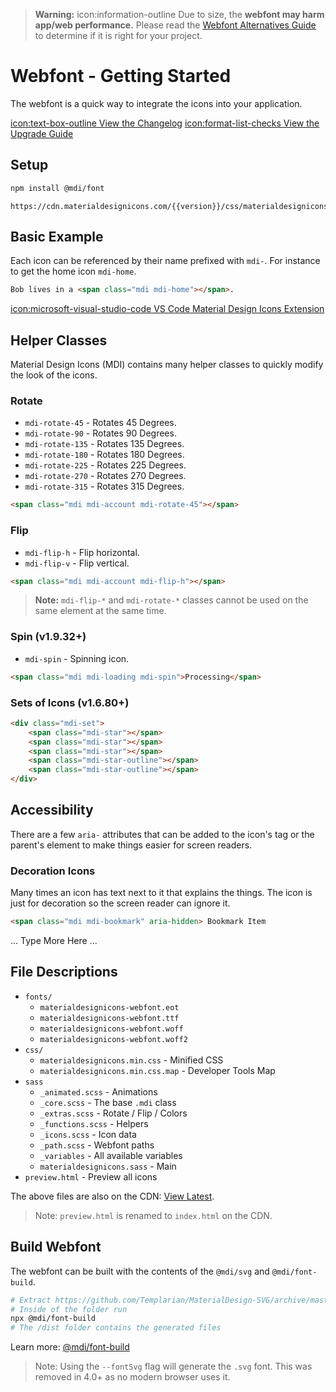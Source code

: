 > **Warning:** icon:information-outline Due to size, the <b>webfont may harm app/web performance.</b> Please read the <a href="/guide/webfont-alternatives"><u>Webfont Alternatives Guide</u></a> to determine if it is right for your project.

# Webfont - Getting Started

The webfont is a quick way to integrate the icons into your application.

<a class="button" href="/changelog">icon:text-box-outline View the Changelog</a> <a class="button" href="/changelog">icon:format-list-checks View the Upgrade Guide</a>

## Setup

```bash
npm install @mdi/font
```

```text
https://cdn.materialdesignicons.com/{{version}}/css/materialdesignicons.min.css
```

## Basic Example

Each icon can be referenced by their name prefixed with `mdi-`. For instance to get the home icon `mdi-home`.

```html
Bob lives in a <span class="mdi mdi-home"></span>.
```

<a href="https://marketplace.visualstudio.com/items?itemName=lukas-tr.materialdesignicons-intellisense" class="button">icon:microsoft-visual-studio-code VS Code Material Design Icons Extension</a>

## Helper Classes

Material Design Icons (MDI) contains many helper classes to quickly modify the look of the icons.

### Rotate

- `mdi-rotate-45` - Rotates 45 Degrees.
- `mdi-rotate-90` - Rotates 90 Degrees.
- `mdi-rotate-135` - Rotates 135 Degrees.
- `mdi-rotate-180` - Rotates 180 Degrees.
- `mdi-rotate-225` - Rotates 225 Degrees.
- `mdi-rotate-270` - Rotates 270 Degrees.
- `mdi-rotate-315` - Rotates 315 Degrees.

```html
<span class="mdi mdi-account mdi-rotate-45"></span>
```

### Flip

- `mdi-flip-h` - Flip horizontal.
- `mdi-flip-v` - Flip vertical.

```html
<span class="mdi mdi-account mdi-flip-h"></span>
```
> **Note:** `mdi-flip-*` and `mdi-rotate-*` classes cannot be used on the same element at the same time.

### Spin (v1.9.32+)

- `mdi-spin` - Spinning icon.

```html
<span class="mdi mdi-loading mdi-spin">Processing</span>
```

### Sets of Icons (v1.6.80+)

```html
<div class="mdi-set">
    <span class="mdi-star"></span>
    <span class="mdi-star"></span>
    <span class="mdi-star"></span>
    <span class="mdi-star-outline"></span>
    <span class="mdi-star-outline"></span>
</div>
```

## Accessibility

There are a few `aria-` attributes that can be added to the icon's tag or the parent's element to make things easier for screen readers.

### Decoration Icons

Many times an icon has text next to it that explains the things. The icon is just for decoration so the screen reader can ignore it.

```html
<span class="mdi mdi-bookmark" aria-hidden> Bookmark Item
```

... Type More Here ...

## File Descriptions

- `fonts/`
  - `materialdesignicons-webfont.eot`
  - `materialdesignicons-webfont.ttf`
  - `materialdesignicons-webfont.woff`
  - `materialdesignicons-webfont.woff2`
- `css/`
  - `materialdesignicons.min.css` - Minified CSS
  - `materialdesignicons.min.css.map` - Developer Tools Map
- `sass`
  - `_animated.scss` - Animations
  - `_core.scss` - The base `.mdi` class
  - `_extras.scss` - Rotate / Flip / Colors
  - `_functions.scss` - Helpers
  - `_icons.scss` - Icon data
  - `_path.scss` - Webfont paths
  - `_variables` - All available variables
  - `materialdesignicons.sass` - Main
- `preview.html` - Preview all icons

The above files are also on the CDN: [View Latest](https://cdn.materialdesignicons.com/{{version}}).

> Note: `preview.html` is renamed to `index.html` on the CDN.

## Build Webfont

The webfont can be built with the contents of the `@mdi/svg` and `@mdi/font-build`.

```bash
# Extract https://github.com/Templarian/MaterialDesign-SVG/archive/master.zip
# Inside of the folder run
npx @mdi/font-build
# The /dist folder contains the generated files
```

Learn more: [@mdi/font-build](http://npmjs.com/package/@mdi/font-build)

> Note: Using the `--fontSvg` flag will generate the `.svg` font. This was removed in 4.0+ as no modern browser uses it.

